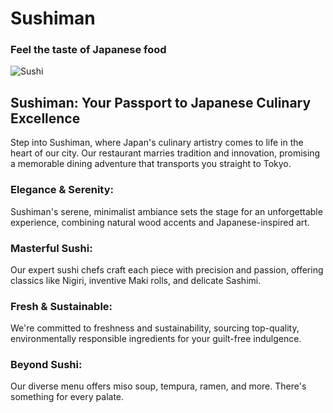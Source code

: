 # Sushiman
### Feel the taste of Japanese food
![Sushi](https://i.ibb.co/xMsSzyg/sushiman.png)

## Sushiman: Your Passport to Japanese Culinary Excellence

Step into Sushiman, where Japan's culinary artistry comes to life in the heart of our city. Our restaurant marries tradition and innovation, promising a memorable dining adventure that transports you straight to Tokyo.

### Elegance & Serenity:
Sushiman's serene, minimalist ambiance sets the stage for an unforgettable experience, combining natural wood accents and Japanese-inspired art.

### Masterful Sushi:
Our expert sushi chefs craft each piece with precision and passion, offering classics like Nigiri, inventive Maki rolls, and delicate Sashimi.

### Fresh & Sustainable:
We're committed to freshness and sustainability, sourcing top-quality, environmentally responsible ingredients for your guilt-free indulgence.

### Beyond Sushi:
Our diverse menu offers miso soup, tempura, ramen, and more. There's something for every palate.
